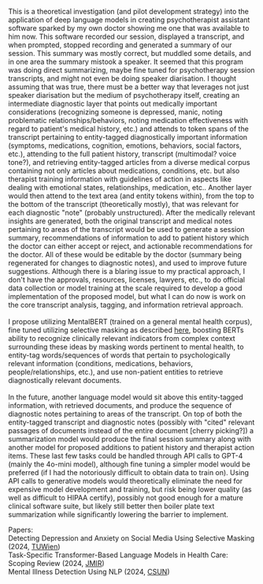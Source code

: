 This is a theoretical investigation (and pilot development strategy) into the application of deep language models in creating psychotherapist assistant software sparked by my own doctor showing me one that was available to him now. This software recorded our session, displayed a transcript, and when prompted, stopped recording and generated a summary of our session. This summary was mostly correct, but muddled some details, and in one area the summary mistook a speaker. It seemed that this program was doing direct summarizing, maybe fine tuned for psychotherapy session transcripts, and might not even be doing speaker diarisation. I thought assuming that was true, there must be a better way that leverages not just speaker diarisation but the medium of psychotherapy itself, creating an intermediate diagnostic layer that points out medically important considerations (recognizing someone is depressed, manic, noting problematic relationships/behaviors, noting medication effectiveness with regard to patient's medical history, etc.) and attends to token spans of the transcript pertaining to entity-tagged diagnostically important information (symptoms, medications, cognition, emotions, behaviors, social factors, etc.), attending to the full patient history, transcript (multimodal? voice tone?), and retrieving entity-tagged articles from a diverse medical corpus containing not only articles about medications, conditions, etc. but also therapist training information with guidelines of action in aspects like dealing with emotional states, relationships, medication, etc.. Another layer would then attend to the text area (and entity tokens within), from the top to the bottom of the transcript (theoretically mostly), that was relevant for each diagnostic "note" (probably unstructured). After the medically relevant insights are generated, both the original transcript and medical notes pertaining to areas of the transcript would be used to generate a session summary, recommendations of information to add to patient history which the doctor can either accept or reject, and actionable recommendations for the doctor. All of these would be editable by the doctor (summary being regenerated for changes to diagnostic notes), and used to improve future suggestions. Although there is a blaring issue to my practical approach, I don't have the approvals, resources, licenses, lawyers, etc., to do official data collection or model training at the scale required to develop a good implementation of the proposed model, but what I can do now is work on the core transcript analysis, tagging, and information retrieval approach.\
\
I propose utilizing MentalBERT (trained on a general mental health corpus), fine tuned utilizing selective masking as described [here](https://repositum.tuwien.at/handle/20.500.12708/198293), boosting BERTs ability to recognize clinically relevant indicators from complex context surrounding these ideas by masking words pertinent to mental health, to entity-tag words/sequences of words that pertain to psychologically relevant information (conditions, medications, behaviors, people/relationships, etc.), and use non-patient entities to retrieve diagnostically relevant documents.\
\
In the future, another language model would sit above this entity-tagged information, with retrieved documents, and produce the sequence of diagnostic notes pertaining to areas of the transcript. On top of both the entity-tagged transcript and diagnostic notes (possibly with "cited" relevant passages of documents instead of the entire document [cherry picking?]) a summarization model would produce the final session summary along with another model for proposed additions to patient history and therapist action items. These last few tasks could be handled through API calls to GPT-4 (mainly the 4o-mini model), although fine tuning a simpler model would be preferred (if I had the notoriously difficult to obtain data to train on). Using API calls to generative models would theoretically eliminate the need for expensive model development and training, but risk being lower quality (as well as difficult to HIPAA certify), possibly not good enough for a mature clinical software suite, but likely still better then boiler plate text summarization while significantly lowering the barrier to implement.

Papers: \
Detecting Depression and Anxiety on Social Media Using Selective Masking (2024, [TUWien](https://repositum.tuwien.at/handle/20.500.12708/198293))\
Task-Specific Transformer-Based Language Models in Health Care: Scoping Review (2024, [JMIR](https://medinform.jmir.org/2024/1/e49724/))\
Mental Illness Detection Using NLP (2024, [CSUN](https://scholarworks.calstate.edu/downloads/ms35th72p))
